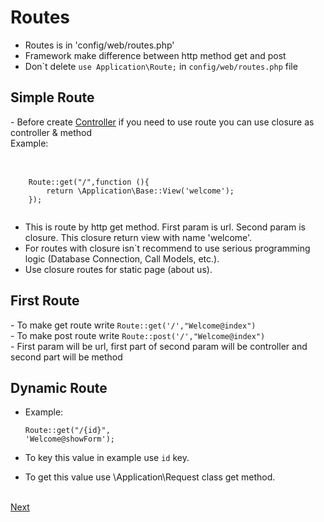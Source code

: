 # Routes
- Routes is in 'config/web/routes.php' <br>
- Framework make difference between http method get and post
- Don\`t delete <code>use Application\Route;</code> in `config/web/routes.php` file

<h2>Simple Route</h2>
 - Before create <a href="03controller.md">Controller</a> if you need to use route you can use 
 closure as controller & method <br>Example: <br><br>
<pre>
 <code>
    Route::get("/",function (){
        return \Application\Base::View('welcome');
    });   
 </code>
</pre>

- This is route by http get method. First param is url. Second param is closure.
This closure return view with name 'welcome'.
- For routes with closure isn`t recommend to use serious programming logic (Database Connection, Call Models, etc.).
- Use closure routes for static page (about us).

<h2>First Route</h2>
 - To make get route write <code>Route::get('/',"Welcome@index")</code> <br>
 - To make post route write <code>Route::post('/',"Welcome@index")</code> <br>
 - First param will be url, first part of second param will be controller and second part will be method <br>
 
<h2>Dynamic Route</h2>

- Example: <pre><code>Route::get("/{id}", 'Welcome@showForm');</code></pre>

- To key this value in example use `id` key.

- To get this value use \Application\Request class get method.
<br>
 <a href="03controller.md">Next</a>